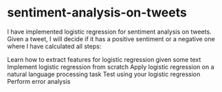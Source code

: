 # sentiment-analysis-on-tweets
I have implemented logistic regression for sentiment analysis on tweets. Given a tweet, I will decide if it has a positive sentiment or a negative one
where I have calculated all steps:

Learn how to extract features for logistic regression given some text
Implement logistic regression from scratch
Apply logistic regression on a natural language processing task
Test using your logistic regression
Perform error analysis
